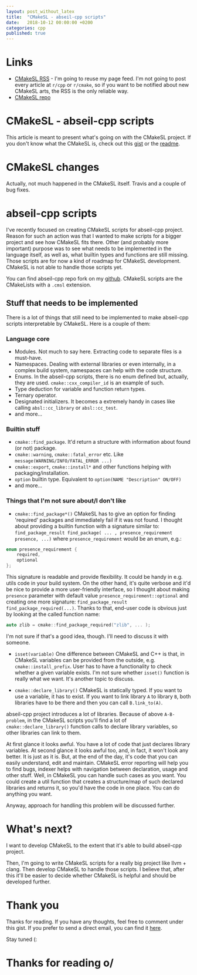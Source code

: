 ```yaml
---
layout: post_without_latex
title:  "CMakeSL - abseil-cpp scripts"
date:   2018-10-12 00:00:00 +0200
categories: cpp
published: true
---
```



# Links
* [CMakeSL RSS](http://stryku.pl/rss.xml) - I'm going to reuse my page feed. I'm not going to post every article at `r/cpp` or `r/cmake`, so if you want to be notified about new CMakeSL arts, the RSS is the only reliable way.
* [CMakeSL repo](https://github.com/stryku/cmakesl)

# CMakeSL - abseil-cpp scripts

This article is meant to present what's going on with the CMakeSL project. If you don't know what the CMakeSL is, check out this [gist](https://gist.github.com/stryku/50903f147c899a84c20515a6bc5fab97) or the [readme](https://github.com/stryku/cmakesl).

# CMakeSL changes

Actually, not much happened in the CMakeSL itself. Travis and a couple of bug fixes.

# abseil-cpp scripts

I've recently focused on creating CMakeSL scripts for abseil-cpp project. Reason for such an action was that I wanted to make scripts for a bigger project and see how CMakeSL fits there. Other (and probably more important) purpose was to see what needs to be implemented in the language itself, as well as, what builtin types and functions are still missing. Those scripts are for now a kind of roadmap for CMakeSL development. CMakeSL is not able to handle those scripts yet.

You can find abseil-cpp repo fork on my [github](https://github.com/stryku/abseil-cpp). CMakeSL scripts are the CMakeLists with a `.cmsl` extension.

## Stuff that needs to be implemented

There is a lot of things that still need to be implemented to make abseil-cpp scripts interpretable by CMakeSL. Here is a couple of them:

### Language core
* Modules. Not much to say here. Extracting code to separate files is a must-have.
* Namespaces. Dealing with external libraries or even internally, in a complex build system, namespaces can help with the code structure.
* Enums. In the abseil-cpp scripts, there is no enum defined but, actually, they are used. `cmake::cxx_compiler_id` is an example of such.
* Type deduction for variable and function return types.
* Ternary operator.
* Designated initializers. It becomes a extremely handy in cases like calling `absl::cc_library` or `absl::cc_test`.
* and more...

### Builtin stuff
* `cmake::find_package`. It'd return a structure with information about found (or not) package.
* `cmake::warning`, `cmake::fatal_error` etc. Like `message(WARNING/INFO/FATAL_ERROR ...)`
* `cmake::export`, `cmake::install*` and other functions helping with packaging/installation.
* `option` builtin type. Equivalent to `option(NAME "Description" ON/OFF)`
* and more...

### Things that I'm not sure about/I don't like

* `cmake::find_package*()`
CMakeSL has to give an option for finding 'required' packages and immediately fail if it was not found. I thought about providing a builtin function with a signature similar to: `find_package_result find_package( ... , presence_requirement presence, ...)` where `presence_requirement` would be an enum, e.g.:
```cpp
enum presence_requirement {
    required,
    optional
};
```
This signature is readable and provide flexibility. It could be handy in e.g. utils code in your build system. On the other hand, it's quite verbose and it'd be nice to provide a more user-friendly interface, so I thought about making `presence` parameter with default value `presence_requirement::optional` and creating one more signature: `find_package_result find_package_required(...)`. Thanks to that, end-user code is obvious just by looking at the called function name:
```cpp
auto zlib = cmake::find_package_required("zlib", ... );
```
I'm not sure if that's a good idea, though. I'll need to discuss it with someone.

* `isset(variable)`
One difference between CMakeSL and C++ is that, in CMakeSL variables can be provided from the outside, e.g. `cmake::install_prefix`. User has to have a functionality to check whether a given variable exists. I'm not sure whether `isset()` function is really what we want. It's another topic to discuss.

* `cmake::declare_library()`
CMakeSL is statically typed. If you want to use a variable, it has to exist. If you want to link library `A` to library `B`, both libraries have to be there and then you can call `B.link_to(A)`.

abseil-cpp project introduces a lot of libraries. Because of above `A-B-problem`, in the CMakeSL scripts you'll find a lot of `cmake::declare_library()` function calls to declare library variables, so other libraries can link to them.

At first glance it looks awful. You have a lot of code that just declares library variables. At second glance it looks awful too, and, in fact, it won't look any better. It is just as it is. But, at the end of the day, it's code that you can easily understand, edit and maintain. CMakeSL error reporting will help you to find bugs, indexer helps with navigation between declaration, usage and other stuff. Well, in CMakeSL you can handle such cases as you want. You could create a util function that creates a structure/map of such declared libraries and returns it, so you'd have the code in one place. You can do anything you want.

Anyway, approach for handling this problem will be discussed further.

# What's next?
I want to develop CMakeSL to the extent that it's able to build abseil-cpp project.

Then, I'm going to write CMakeSL scripts for a really big project like llvm + clang. Then develop CMakeSL to handle those scripts. I believe that, after this it'll be easier to decide whether CMakeSL is helpful and should be developed further.

# Thank you
Thanks for reading. If you have any thoughts, feel free to comment under this gist. If you prefer to send a direct email, you can find it [here](http://stryku.pl/index.php?selected=4).

Stay tuned (:


# Thanks for reading o/
 
